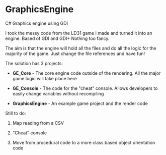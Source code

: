 # GraphicsEngine
C# Graphics engine using GDI

I took the messy code from the LD31 game I made and turned it into an engine. Based of GDI and GDI+ Nothing too fancy.

The aim is that the engine will hold all the files and do all the logic for the majority of the game. Just change the file references and have fun!

The solution has 3 projects:

- **GE_Core** - The core engine code outside of the rendering. All the major game logic will take place here

- **GE_Console** - The code for the "cheat" console. Allows developers to easily change variables without recompiling

- **GraphicsEngine** - An example game project and the render code


Still to do:

1. Map reading from a CSV

2. ~~"Cheat" console~~

3. Move from procedural code to a more class based object orientation code
